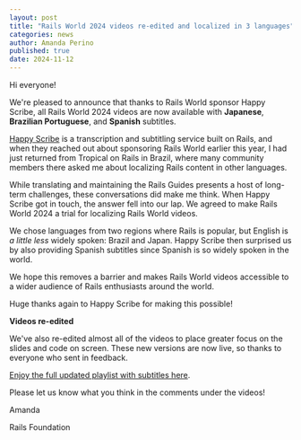 ```yaml
---
layout: post
title: "Rails World 2024 videos re-edited and localized in 3 languages"
categories: news
author: Amanda Perino
published: true
date: 2024-11-12
---
```


Hi everyone!

We're pleased to announce that thanks to Rails World sponsor Happy Scribe, all Rails World 2024 videos are now available with **Japanese**, **Brazilian Portuguese**, and **Spanish** subtitles. 

<a href="https://www.happyscribe.com/">Happy Scribe</a> is a transcription and subtitling service built on Rails, and when they reached out about sponsoring Rails World earlier this year, I had just returned from Tropical on Rails in Brazil, where many community members there asked me about localizing Rails content in other languages.

While translating and maintaining the Rails Guides presents a host of long-term challenges, these conversations did make me think. When Happy Scribe got in touch, the answer fell into our lap. We agreed to make Rails World 2024 a trial for localizing Rails World videos.

We chose languages from two regions where Rails is popular, but English is _a little less_ widely spoken: Brazil and Japan. Happy Scribe then surprised us by also providing Spanish subtitles since Spanish is so widely spoken in the world.

We hope this removes a barrier and makes Rails World videos accessible to a wider audience of Rails enthusiasts around the world. 

Huge thanks again to Happy Scribe for making this possible!

**Videos re-edited**

We've also re-edited almost all of the videos to place greater focus on the slides and code on screen. These new versions are now live, so thanks to everyone who sent in feedback.

<a href="https://youtube.com/playlist?list=PLHFP2OPUpCeb182aDN5cKZTuyjn3Tdbqx&si=8eWgbJ0NBJQ4_ZRw">Enjoy the full updated playlist with subtitles here</a>.

Please let us know what you think in the comments under the videos!

Amanda

Rails Foundation


